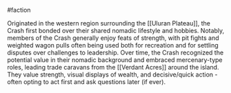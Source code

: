 #faction

Originated in the western region surrounding the [[Uluran Plateau]], the Crash first bonded over their shared nomadic lifestyle and hobbies. Notably, members of the Crash generally enjoy feats of strength, with pit fights and weighted wagon pulls often being used both for recreation and for settling disputes over challenges to leadership. Over time, the Crash recognized the potential value in their nomadic background and embraced mercenary-type roles, leading trade caravans from the [[Verdant Acres]] around the island. They value strength, visual displays of wealth, and decisive/quick action - often opting to act first and ask questions later (if ever).